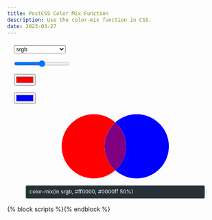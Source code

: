 ```yaml
---
title: PostCSS Color Mix Function
description: Use the color-mix function in CSS.
date: 2023-03-27
---
```


<div class="color-mix-wrapper">
	<div class="color-mix-settings">
		<select id="color-space">
			<option value="srgb" selected>srgb</option>
			<option value="srgb-linear">srgb-linear</option>
			<option value="lab">lab</option>
			<option value="oklab">oklab</option>
			<option value="xyz">xyz</option>
			<option value="xyz-d50">xyz-d50</option>
			<option value="xyz-d65">xyz-d65</option>
			<option value="hsl">hsl</option>
			<option value="hwb">hwb</option>
			<option value="lch">lch</option>
			<option value="oklch">oklch</option>
		</select>
		<select id="interpolation-method" hidden>
			<option value="shorter" selected>shorter</option>
			<option value="longer">longer</option>
			<option value="increasing">increasing</option>
			<option value="decreasing">decreasing</option>
		</select>
		<input type="range" id="color-mix-percentage" value="50" min="0" max="100">
		<input type="color" id="color-a" value="#ff0000">
		<input type="color" id="color-b" value="#0000ff">
	</div>
</div>
<div class="color-mix-results">
	<output id="output-color-a" for="color-a"></output>
	<output id="output-color-b" for="color-b"></output>
	<output id="output-color-mix" for="color-b"></output>
</div>

<output id="output-color-mix-css" for="color-space interpolation-method color-mix-percentage color-a color-b">color-mix(in srgb, #ff0000, #0000ff 50%)</output>

{% block scripts %}<script async defer src="{{ '/static/js/blog_color_mix_2023_03_27.js' | addHash }}"></script>{% endblock %}

<style>
	.color-mix-wrapper {
		display: flex;
		flex-wrap: wrap;
	}

	.color-mix-settings {
		display: flex;
		flex-direction: column;
	}

	input, select {
		margin: 0.5rem 1rem;
	}

	#interpolation-method,
	#color-space {
		width: 120px;
	}

	.color-mix-results {
		display: flex;
		height: 150px;
		margin: 1rem auto;
		position: relative;
		width: 250px;
	}

	#output-color-a,
	#output-color-b,
	#output-color-mix {
		color: transparent; /* invisible text */
	}

	#output-color-a::after,
	#output-color-a::before,
	#output-color-b::after,
	#output-color-b::before,
	#output-color-mix::after,
	#output-color-mix::before {
		position: absolute;
		aspect-ratio: 1;
		border-radius: 50%;
		content: "";
		display: block;
		width: 150px;
		left: 0;
		top: 0;
	}

	#output-color-a::before,
	#output-color-b::before,
	#output-color-mix::before {
		background-color: white;
	}

	#output-color-a::before {
		z-index: 1;
	}

	#output-color-a::after {
		background-color: var(--color, red);
		z-index: 2;
	}

	#output-color-b::before {
		left: 100px;
		z-index: 3;
	}

	#output-color-b::after {
		background-color: var(--color, blue);
		left: 100px;
		z-index: 4;
	}

	#output-color-mix::before {
		clip-path: circle(75px at 175px 75px);
		z-index: 5;
	}

	#output-color-mix::after {
		background-color: var(--color, rgb(128, 0, 128));
		clip-path: circle(75px at 175px 75px);
		z-index: 6;
	}

	#output-color-mix-css {
		background-color: #263238;
		border-radius: 3px;
		border: 1px solid grey;
		color: white;
		display: block;
		font-size: 0.875em;
		line-height: 2;
		margin: 1rem auto;
		max-width: calc(100% - 3rem);
		padding: 2px 8px;
		position: relative;
		text-align: left;
		width: 400px;
	}
</style>
